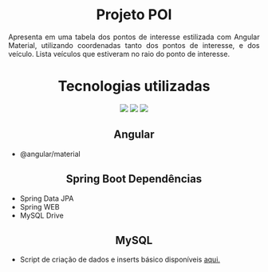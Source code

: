 <h1 align="center"> Projeto POI </h1>
<p align="justify">Apresenta em uma tabela dos pontos de interesse estilizada com Angular Material, utilizando coordenadas tanto dos pontos de interesse, e dos veículo.
Lista veículos que estiveram no raio do ponto de interesse.</p>
<p align="left">
<h1 align="center"> Tecnologias utilizadas </h1>
<p align="center">
<img src="https://img.shields.io/static/v1?label=Angular(10.0.5)&message=framework&color=red&style=plastic&logo=Angular"/>
<img src="https://img.shields.io/static/v1?label=SpringBoot(4.9.0)&message=framework&color=green&style=plastic&logo=Spring"/>
<img src="https://img.shields.io/static/v1?label=MySQL(8)&message=SGDB&color=blue&style=plastic&logo=MySQL"/>
</p>
</p>
<h2 align="center"> Angular </h2>
<ul>
  <li>
    @angular/material
  </li>
</ul>
<h2 align="center"> Spring Boot Dependências</h2>
<ul>
  <li>
    Spring Data JPA
  </li>
  <li>
    Spring WEB
  </li>
  <li>
    MySQL Drive
  </li>
</ul>
<h2 align="center"> MySQL </h2>
<ul>
  <li>
    Script de criação de dados e inserts básico disponíveis <a href="https://github.com/Marlon-Douglas-Krauswzcki/projeto-POI/tree/main/mysql-database" target="_blank">aqui.</a>
  </li>
</ul>

